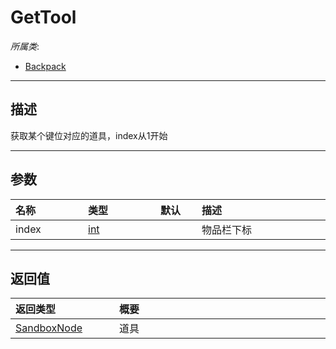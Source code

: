# GetTool

*所属类*:
* [Backpack](/Api/Classes/GamePlay/Backpack.md)
------------------------------------------------------------------------------------------
## 描述

获取某个键位对应的道具，index从1开始

------------------------------------------------------------------------------------------
## 参数

|<div style="width:100px">名称</div>|<div style="width:100px">类型</div>|<div style="width:50px">默认</div>|<div style="width:350px">描述</div>|
|:---|:---|:---|:---|
|index|[int](/Api/DataType/Number.md)||物品栏下标|

------------------------------------------------------------------------------------------
## 返回值

|<div style="width:150px">返回类型</div>|<div style="width:520px">概要</div>|
|:---|:---|
|[SandboxNode](/Api/Classes/Base/SandboxNode.md)|道具|
